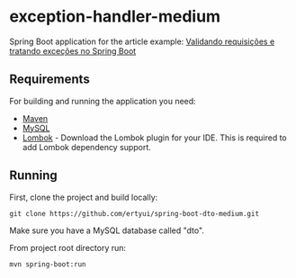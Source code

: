 # exception-handler-medium

Spring Boot application for the article example: [Validando requisições e tratando exceções no Spring Boot](https://medium.com/p/1750ddb1e1cc/)

## Requirements

For building and running the application you need:

- [Maven](http://maven.apache.org/download.cgi)
- [MySQL](http://maven.apache.org/download.cgi)
- [Lombok](https://projectlombok.org/) - Download the Lombok plugin for your IDE. This is required to add Lombok dependency support.

## Running

First, clone the project and build locally:

```shell
git clone https://github.com/ertyui/spring-boot-dto-medium.git
```

Make sure you have a MySQL database called "dto".

From project root directory run:

```shell
mvn spring-boot:run
```
